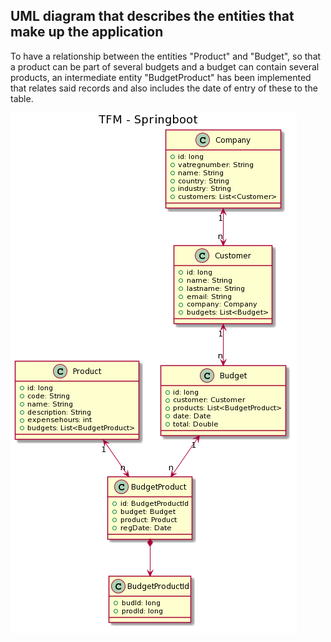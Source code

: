 ## UML diagram that describes the entities that make up the application

To have a relationship between the entities "Product" and "Budget", so that a product can be part of several budgets and a budget can contain several products, an intermediate entity "BudgetProduct" has been implemented that relates said records and also includes the date of entry of these to the table.

![UML Data model](../images/model/datamodel.png)